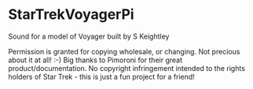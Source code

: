 # StarTrekVoyagerPi
Sound for a model of Voyager built by S Keightley


Permission is granted for copying wholesale, or changing. Not precious about it at all! :-)
Big thanks to Pimoroni for their great product/documentation.
No copyright infringement intended to the rights holders of Star Trek - this is just a fun project for a friend!
